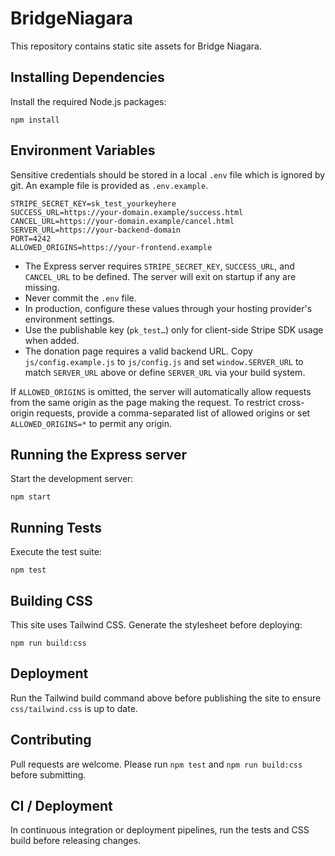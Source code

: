 # BridgeNiagara

This repository contains static site assets for Bridge Niagara.

## Installing Dependencies

Install the required Node.js packages:

```
npm install
```

## Environment Variables

Sensitive credentials should be stored in a local `.env` file which is ignored by git. An example file is provided as `.env.example`.

```
STRIPE_SECRET_KEY=sk_test_yourkeyhere
SUCCESS_URL=https://your-domain.example/success.html
CANCEL_URL=https://your-domain.example/cancel.html
SERVER_URL=https://your-backend-domain
PORT=4242
ALLOWED_ORIGINS=https://your-frontend.example
```

- The Express server requires `STRIPE_SECRET_KEY`, `SUCCESS_URL`, and `CANCEL_URL` to be defined. The server will exit on startup if any are missing.
- Never commit the `.env` file.
- In production, configure these values through your hosting provider's environment settings.
- Use the publishable key (`pk_test…`) only for client-side Stripe SDK usage when added.
- The donation page requires a valid backend URL. Copy `js/config.example.js` to `js/config.js` and
  set `window.SERVER_URL` to match `SERVER_URL` above or define `SERVER_URL` via your build system.

If `ALLOWED_ORIGINS` is omitted, the server will automatically allow requests from the same origin as
the page making the request. To restrict cross-origin requests, provide a comma-separated list of
allowed origins or set `ALLOWED_ORIGINS=*` to permit any origin.

## Running the Express server

Start the development server:

```
npm start
```

## Running Tests

Execute the test suite:

```
npm test
```

## Building CSS

This site uses Tailwind CSS. Generate the stylesheet before deploying:

```
npm run build:css
```

## Deployment

Run the Tailwind build command above before publishing the site to ensure `css/tailwind.css` is up to date.

## Contributing

Pull requests are welcome. Please run `npm test` and `npm run build:css` before submitting.

## CI / Deployment

In continuous integration or deployment pipelines, run the tests and CSS build before releasing changes.

